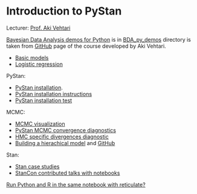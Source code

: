# Introduction to PyStan

Lecturer: [Prof. Aki Vehtari](https://users.aalto.fi/~ave/)  

[Bayesian Data Analysis demos for Python](http://www.stat.columbia.edu/~gelman/book/) is in [BDA_py_demos](https://github.com/kabartay/MLSS-DTU-SCS-2018/tree/master/3-Introduction_to_PyStan/BDA_py_demos) directory is taken from [GitHub](https://github.com/avehtari/BDA_py_demos) page of the course developed by Aki Vehtari.  
* [Basic models](https://github.com/avehtari/BDA_py_demos/blob/master/demos_pystan/pystan_demo.ipynb)  
* [Logistic regression](https://github.com/avehtari/BDA_py_demos/blob/master/demos_pystan/diabetes.ipynb)  

PyStan:  
* [PyStan installation](https://pystan.readthedocs.io/en/latest/).  
* [PyStan installation instructions](https://github.com/chendaniely/pystan/blob/develop/doc/installation_beginner.rst/)  
* [PyStan installation test](https://github.com/avehtari/BDA_py_demos/blob/master/demos_pystan/PyStan_test_installation.ipynb)  

MCMC:  
* [MCMC visualization](https://chi-feng.github.io/mcmc-demo/)  
* [PyStan MCMC convergence diagnostics](https://github.com/betanalpha/jupyter_case_studies/tree/master/pystan_workflow)  
* [HMC specific divergences diagnostic](http://mc-stan.org/users/documentation/case-studies/divergences_and_bias.html)  
* [Building a hierachical model](http://mc-stan.org/users/documentation/case-studies/radon.html]) and [GitHub](https://github.com/fonnesbeck/stan_workshop_2016)  

Stan:  
* [Stan case studies](http://mc-stan.org/users/documentation/case-studies.html)  
* [StanCon contributed talks with notebooks](https://github.com/stan-dev/stancon_talks)  

[Run Python and R in the same notebook with reticulate?](https://github.com/rstudio/reticulate)  

